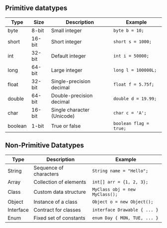## Primitive datatypes

| Type    | Size   | Description                | Example                |
| ------- | ------ | -------------------------- | ---------------------- |
| byte    | 8-bit  | Small integer              | `byte b = 10;`         |
| short   | 16-bit | Short integer              | `short s = 1000;`      |
| int     | 32-bit | Default integer            | `int i = 50000;`       |
| long    | 64-bit | Large integer              | `long l = 100000L;`    |
| float   | 32-bit | Single-precision decimal   | `float f = 5.75f;`     |
| double  | 64-bit | Double-precision decimal   | `double d = 19.99;`    |
| char    | 16-bit | Single character (Unicode) | `char c = 'A';`        |
| boolean | 1-bit  | True or false              | `boolean flag = true;` |

## Non-Primitive Datatypes

| Type      | Description            | Example                        |
| --------- | ---------------------- | ------------------------------ |
| String    | Sequence of characters | `String name = "Hello";`       |
| Array     | Collection of elements | `int[] arr = {1, 2, 3};`       |
| Class     | Custom data structure  | `MyClass obj = new MyClass();` |
| Object    | Instance of a class    | `Object o = new Object();`     |
| Interface | Contract for classes   | `interface Drawable { ... }`   |
| Enum      | Fixed set of constants | `enum Day { MON, TUE, ... }`   |

